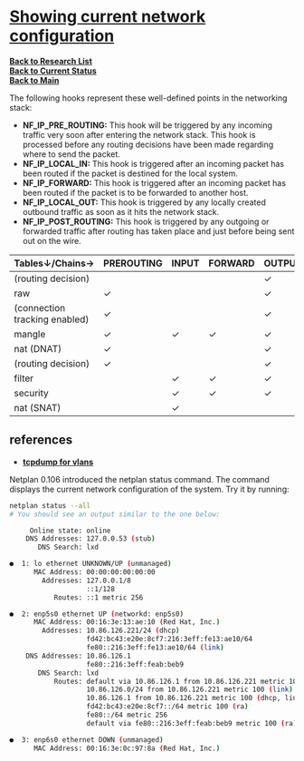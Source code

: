 # **[Showing current network configuration](https://netplan.readthedocs.io/en/stable/netplan-tutorial/#showing-current-network-configuration)**


**[Back to Research List](../../../../../../research_list.md)**\
**[Back to Current Status](../../../../../../../development/status/weekly/current_status.md)**\
**[Back to Main](../../../../../../../README.md)**

The following hooks represent these well-defined points in the networking stack:

- **NF_IP_PRE_ROUTING:** This hook will be triggered by any incoming traffic very soon after entering the network stack. This hook is processed before any routing decisions have been made regarding where to send the packet.
- **NF_IP_LOCAL_IN:** This hook is triggered after an incoming packet has been routed if the packet is destined for the local system.
- **NF_IP_FORWARD:** This hook is triggered after an incoming packet has been routed if the packet is to be forwarded to another host.
- **NF_IP_LOCAL_OUT:** This hook is triggered by any locally created outbound traffic as soon as it hits the network stack.
- **NF_IP_POST_ROUTING:** This hook is triggered by any outgoing or forwarded traffic after routing has taken place and just before being sent out on the wire.

| Tables↓/Chains→               | PREROUTING | INPUT | FORWARD | OUTPUT | POSTROUTING |
|-------------------------------|------------|-------|---------|--------|-------------|
| (routing decision)            |            |       |         | ✓      |             |
| raw                           | ✓          |       |         | ✓      |             |
| (connection tracking enabled) | ✓          |       |         | ✓      |             |
| mangle                        | ✓          | ✓     | ✓       | ✓      | ✓           |
| nat (DNAT)                    | ✓          |       |         | ✓      |             |
| (routing decision)            | ✓          |       |         | ✓      |             |
| filter                        |            | ✓     | ✓       | ✓      |             |
| security                      |            | ✓     | ✓       | ✓      |             |
| nat (SNAT)                    |            | ✓     |         |        | ✓           |


## references

- **[tcpdump for vlans](https://access.redhat.com/solutions/2630851#:~:text=You%20can%20verify%20the%20incoming,To%20capture%20the%20issue%20live.)**

Netplan 0.106 introduced the netplan status command. The command displays the current network configuration of the system. Try it by running:

```bash
netplan status --all
# You should see an output similar to the one below:

     Online state: online
    DNS Addresses: 127.0.0.53 (stub)
       DNS Search: lxd

●  1: lo ethernet UNKNOWN/UP (unmanaged)
      MAC Address: 00:00:00:00:00:00
        Addresses: 127.0.0.1/8
                   ::1/128
           Routes: ::1 metric 256

●  2: enp5s0 ethernet UP (networkd: enp5s0)
      MAC Address: 00:16:3e:13:ae:10 (Red Hat, Inc.)
        Addresses: 10.86.126.221/24 (dhcp)
                   fd42:bc43:e20e:8cf7:216:3eff:fe13:ae10/64
                   fe80::216:3eff:fe13:ae10/64 (link)
    DNS Addresses: 10.86.126.1
                   fe80::216:3eff:feab:beb9
       DNS Search: lxd
           Routes: default via 10.86.126.1 from 10.86.126.221 metric 100 (dhcp)
                   10.86.126.0/24 from 10.86.126.221 metric 100 (link)
                   10.86.126.1 from 10.86.126.221 metric 100 (dhcp, link)
                   fd42:bc43:e20e:8cf7::/64 metric 100 (ra)
                   fe80::/64 metric 256
                   default via fe80::216:3eff:feab:beb9 metric 100 (ra)

●  3: enp6s0 ethernet DOWN (unmanaged)
      MAC Address: 00:16:3e:0c:97:8a (Red Hat, Inc.)
```